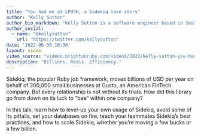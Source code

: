 ```yaml
---
title: "You had me at LPUSH, a Sidekiq love story"
author: "Kelly Sutton"
author_bio_markdown: "Kelly Sutton is a software engineer based in Seattle, WA, and works for Gusto."
author_social:
  - name: "@kellysutton"
    url: "https://twitter.com/kellysutton"
date: '2022-06-30 10:30'
layout: video
video_source: "videos.brightonruby.com/videos/2022/kelly-sutton-you-had-me-at-lpush.mp4"
description: "Billions. Redis. Efficiency."
---
```


Sidekiq, the popular Ruby job framework, moves billions of USD per year on behalf of 200,000 small businesses at Gusto, an American FinTech company. But every relationship is not without its trials. How did this library go from down on its luck to “bae” within one company?

In this talk, learn how to level-up your own usage of Sidekiq, avoid some of its pitfalls, set your databases on fire, teach your teammates Sidekiq’s best practices, and how to scale Sidekiq, whether you’re moving a few bucks or a few billion.